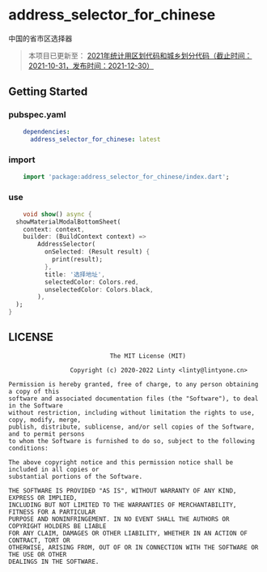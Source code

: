 # address_selector_for_chinese

中国的省市区选择器

> 本项目已更新至：
> [2021年统计用区划代码和城乡划分代码（截止时间：2021-10-31，发布时间：2021-12-30）](http://www.stats.gov.cn/tjsj/tjbz/tjyqhdmhcxhfdm/2021/index.html)

## Getting Started

### pubspec.yaml

```yaml
    dependencies:
      address_selector_for_chinese: latest
```

### import

```dart
    import 'package:address_selector_for_chinese/index.dart';
```

### use

```dart
    void show() async {
  showMaterialModalBottomSheet(
    context: context,
    builder: (BuildContext context) =>
        AddressSelector(
          onSelected: (Result result) {
            print(result);
          },
          title: '选择地址',
          selectedColor: Colors.red,
          unselectedColor: Colors.black,
        ),
  );
}
```

## LICENSE

```
                            The MIT License (MIT)

                 Copyright (c) 2020-2022 Linty <linty@lintyone.cn>

Permission is hereby granted, free of charge, to any person obtaining a copy of this
software and associated documentation files (the "Software"), to deal in the Software
without restriction, including without limitation the rights to use, copy, modify, merge,
publish, distribute, sublicense, and/or sell copies of the Software, and to permit persons
to whom the Software is furnished to do so, subject to the following conditions:

The above copyright notice and this permission notice shall be included in all copies or
substantial portions of the Software.

THE SOFTWARE IS PROVIDED "AS IS", WITHOUT WARRANTY OF ANY KIND, EXPRESS OR IMPLIED,
INCLUDING BUT NOT LIMITED TO THE WARRANTIES OF MERCHANTABILITY, FITNESS FOR A PARTICULAR
PURPOSE AND NONINFRINGEMENT. IN NO EVENT SHALL THE AUTHORS OR COPYRIGHT HOLDERS BE LIABLE
FOR ANY CLAIM, DAMAGES OR OTHER LIABILITY, WHETHER IN AN ACTION OF CONTRACT, TORT OR
OTHERWISE, ARISING FROM, OUT OF OR IN CONNECTION WITH THE SOFTWARE OR THE USE OR OTHER
DEALINGS IN THE SOFTWARE.
```
                            